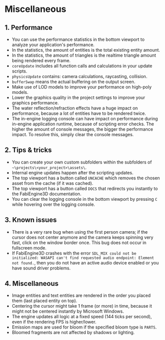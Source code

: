 # Miscellaneous

## 1. Performance

- You can use the performance statistics in the bottom viewport to analyze your application's performance.
- In the statistics, the amount of entities is the total existing entity amount.
- In the statistics, the amount of triangles is the realtime triangle amount being rendered every frame.
- `coreUpdate` includes all function calls and calculations in your update scripts.
- `physicsUpdate` contains: camera calculations, raycasting, collision.
- `bufferSwap` means the actual buffering on the output screen.
- Make use of LOD models to improve your performance on high-poly models.
- Lower the graphics quality in the project settings to improve your graphics performance.
- The water reflection/refraction effects have a huge impact on performance, because a lot of entities have to be rendered twice.
- The in-engine logging console can have impact on performance during in-engine application runtime, because of scripting error checks. The higher the amount of console messages, the bigger the performance impact. To resolve this, simply clear the console messages.

## 2. Tips & tricks

- You can create your own custom subfolders within the subfolders of `~\projects\<your_project>\assets\`.
- Internal engine updates happen after the scripting updates.
- The top viewport has a button called `UNCACHE` which removes the chosen asset from the cache (if it was cached).
- The top viewport has a button called `DOCS` that redirects you instantly to the FabiEngine3D documentation.
- You can clear the logging console in the bottom viewport by pressing `C` while hovering over the logging console.

## 3. Known issues

- There is a very rare bug when using the first person camera; if the cursor does not center anymore and the camera keeps spinning very fast, click on the window border once. This bug does not occur in fullscreen mode.
- If FabiEngine3D crashes with the error `SDL_MIX could not be initialized: WASAPI can't find requested audio endpoint: Element not found.`, then you do not have an active audio device enabled or you have sound driver problems.

## 4. Miscellaneous

- Image entities and text entities are rendered in the order you placed them (last placed entity on top).
- Centering the cursor might take 1 frame (or more) in time, because it might not be centered instantly by Microsoft Windows.
- The engine updates all logic at a fixed speed (144 ticks per second), even if the rendering FPS is higher/lower.
- Emission maps are used for bloom if the specified bloom type is `PARTS`.
- Bloomed fragments are not affected by shadows or lighting.
